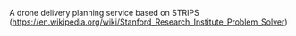 A drone delivery planning service based on STRIPS (https://en.wikipedia.org/wiki/Stanford_Research_Institute_Problem_Solver) 
